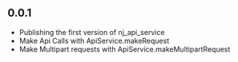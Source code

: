 ## 0.0.1

- Publishing the first version of nj_api_service
- Make Api Calls with ApiService.makeRequest
- Make Multipart requests with ApiService.makeMultipartRequest

